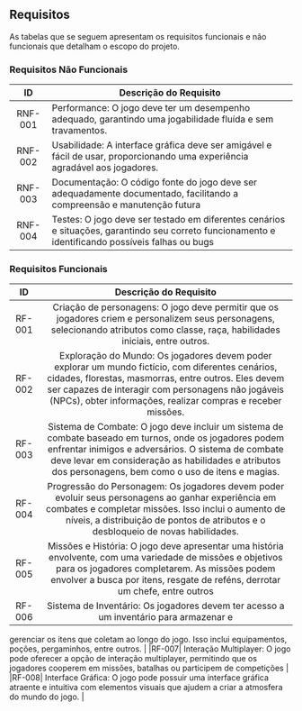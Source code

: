 ## Requisitos

As tabelas que se seguem apresentam os requisitos funcionais e não funcionais que detalham o escopo do projeto.

### Requisitos Não Funcionais

|   ID	  |              Descrição do Requisito	                 |
|:------:|------------------------------------------------------|
|RNF-001	| Performance: O jogo deve ter um desempenho adequado, garantindo uma jogabilidade fluída e sem travamentos.      |
|RNF-002	| Usabilidade: A interface gráfica deve ser amigável e fácil de usar, proporcionando uma experiência agradável aos jogadores.	              |
|RNF-003	| Documentação: O código fonte do jogo deve ser adequadamente documentado, facilitando a compreensão e manutenção futura	   | 
|RNF-004	| Testes: O jogo deve ser testado em diferentes cenários e situações, garantindo seu correto funcionamento e identificando possíveis falhas ou bugs	        |


### Requisitos Funcionais

|ID|	Descrição do Requisito |	
|:-:|:-----------------------:|
|RF-001|	Criação de personagens: O jogo deve permitir que os jogadores criem e personalizem seus personagens, selecionando atributos como classe, raça, habilidades iniciais, entre outros. |	
|RF-002|	Exploração do Mundo: Os jogadores devem poder explorar um mundo fictício, com diferentes cenários, cidades, florestas, masmorras, entre outros. Eles devem ser capazes de interagir com personagens não jogáveis (NPCs), obter informações, realizar compras e receber missões.	|
|RF-003|	Sistema de Combate: O jogo deve incluir um sistema de combate baseado em turnos, onde os jogadores podem enfrentar inimigos e adversários. O sistema de combate deve levar em consideração as habilidades e atributos dos personagens, bem como o uso de itens e magias. |	
|RF-004|	Progressão do Personagem: Os jogadores devem poder evoluir seus personagens ao ganhar experiência em combates e completar missões. Isso inclui o aumento de níveis, a distribuição de pontos de atributos e o desbloqueio de novas habilidades. |
|RF-005|	Missões e História: O jogo deve apresentar uma história envolvente, com uma variedade de missões e objetivos para os jogadores completarem. As missões podem envolver a busca por itens, resgate de reféns, derrotar um chefe, entre outros  |
|RF-006|	Sistema de Inventário: Os jogadores devem ter acesso a um inventário para armazenar e
gerenciar os itens que coletam ao longo do jogo. Isso inclui equipamentos, poções, pergaminhos,
entre outros. |
|RF-007|	 Interação Multiplayer: O jogo pode oferecer a opção de interação multiplayer, permitindo que os jogadores cooperem em missões, batalhas ou participem de competições
 |
|RF-008|	Interface Gráfica: O jogo pode possuir uma interface gráfica atraente e intuitiva com elementos visuais que ajudem a criar a atmosfera do mundo do jogo. |

